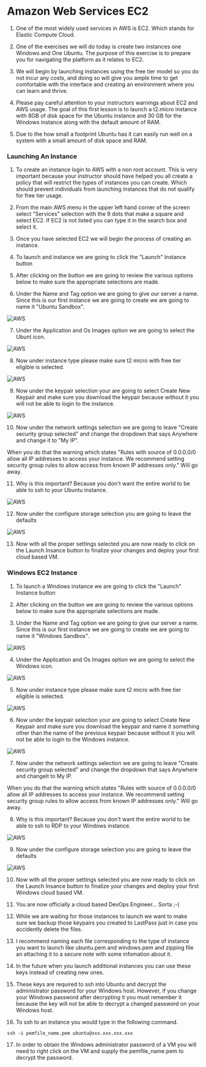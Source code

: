 # Amazon Web Services EC2

1. One of the most widely used services in AWS is EC2. Which stands for Elastic Compute Cloud.

2. One of the exercises we will do today is create two instances one Windows and One Ubuntu. The purpose of this exercise is to prepare you for navigating the platform as it relates to EC2. 

3. We will begin by launching instances using the free tier model so you do not incur any costs, and doing so will give you ample time to get comfortable with the interface and creating an environment where you can learn and thrive.

4. Please pay careful attention to your instructors warnings about EC2 and AWS usage. The goal of this first lesson is to launch a t2.micro instance with 8GB of disk space for the Ubuntu instance and 30 GB for the Windows instance along with the default amount of RAM.

5. Due to the how small a footprint Ubuntu has it can easily run well on a system with a small amount of disk space and RAM.


### Launching An Instance


1. To create an instance login to AWS with a non root account. This is very important because your instructor should have helped you all create a policy that will restrict the types of instances you can create. Which should prevent individuals from launching instances that do not qualify for free tier usage.

2. From the main AWS menu in the upper left hand corner of the screen select "Services" selection with the 9 dots that make a square and select EC2. If EC2 is not listed you can type it in the search box and select it.

3. Once you have selected EC2 we will begin the process of creating an instance.

4. To launch and instance we are going to click the "Launch" Instance button

5. After clicking on the button we are going to review the various options below to make sure the appropriate selections are made.

6. Under the Name and Tag option we are going to give our server a name. Since this is our first instance we are going to create we are going to name it "Ubuntu Sandbox".

![AWS](1-ec2-wizard.png)

7. Under the Application and Os Images option we are going to select the Ubunt icon.

![AWS](2-ec2-wizard.png)

8. Now under instance type please make sure t2 micro with free tier eligible is selected.

![AWS](3-ec2-wizard.png)

9. Now under the keypair selection your are going to select Create New Keypair and make sure you download the keypair because without it you will not be able to login to the instance.

![AWS](4-ec2-wizard.png)

10. Now under the network settings selection we are going to leave "Create security group selected" and change the dropdown that says Anywhere and change it to "My IP".

When you do that the warning which states "Rules with source of 0.0.0.0/0 allow all IP addresses to access your instance. We recommend setting security group rules to allow access from known IP addresses only." Will go away.

11. Why is this important? Because you don't want the entire world to be able to ssh to your Ubuntu instance.

![AWS](5-ec2-wizard.png)

12. Now under the configure storage selection you are going to leave the defaults

![AWS](6-ec2-wizard.png)

13. Now with all the proper settings selected you are now ready to click on the Launch Insance button to finalize your changes and deploy your first cloud based VM.

### Windows EC2 Instance

1. To launch a Windows instance we are going to click the "Launch" Instance button

2. After clicking on the button we are going to review the various options below to make sure the appropriate selections are made.

3. Under the Name and Tag option we are going to give our server a name. Since this is our first instance we are going to create we are going to name it "Windows Sandbox".

![AWS](1-ec2-wizard.png)

4. Under the Application and Os Images option we are going to select the Windows icon.

![AWS](2-ec2-wizard-win.png)

5. Now under instance type please make sure t2 micro with free tier eligible is selected.

![AWS](3-ec2-wizard.png)

6. Now under the keypair selection your are going to select Create New Keypair and make sure you download the keypair and name it something other than the name of the previous keypair because without it you will not be able to login to the Windows instance.

![AWS](4-ec2-wizard.png)

7. Now under the network settings selection we are going to leave "Create security group selected" and change the dropdown that says Anywhere and changeit to My IP. 

When you do that the warning which states "Rules with source of 0.0.0.0/0 allow all IP addresses to access your instance. We recommend setting security group rules to allow access from known IP addresses only." Will go away.

8. Why is this important? Because you don't want the entire world to be able to ssh to RDP to your Windows instance.

![AWS](5-ec2-wizard-win.png)

9. Now under the configure storage selection you are going to leave the defaults

![AWS](6-ec2-wizard-win.png)

10. Now with all the proper settings selected you are now ready to click on the Launch Insance button to finalize your changes and deploy your first Windows cloud based VM.

11. You are now officially a cloud based DevOps Engineer... Sorta ;-)

12. While we are waiting for those instances to launch we want to make sure we backup those keypairs you created to LastPass just in case you accidently delete the files.

13. I recommend naming each file corresponding to the type of instance you want to launch like ubuntu.pem and windows.pem and zipping file an attaching it to a secure note with some infomation about it.

14. In the future when you launch additional instances you can use these keys instead of creating new ones.

15. These keys are required to ssh into Ubuntu and decrypt the administrator password for your Windows host. However, if you change your Windows password after decrypting it you must remember it because the key will not be able to decrypt a changed password on your Windows host.

16. To ssh to an instance you would type in the following command.

`ssh -i pemfile_name.pem ubuntu@xxx.xxx.xxx.xxx`

17. In order to obtain the Windows administrator password of a VM you will need to right click on the VM and supply the pemfile_name.pem to decrypt the password.

